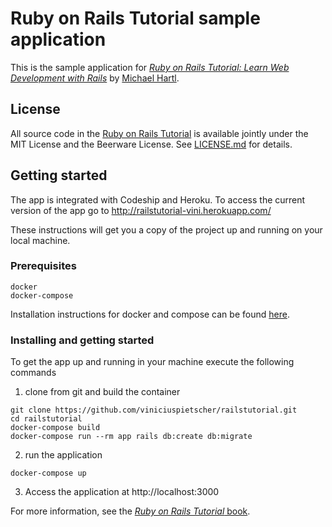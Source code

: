 # Ruby on Rails Tutorial sample application

This is the sample application for
[*Ruby on Rails Tutorial:
Learn Web Development with Rails*](https://www.railstutorial.org/)
by [Michael Hartl](http://www.michaelhartl.com/).

## License

All source code in the [Ruby on Rails Tutorial](https://www.railstutorial.org/)
is available jointly under the MIT License and the Beerware License. See
[LICENSE.md](LICENSE.md) for details.

## Getting started

The app is integrated with Codeship and Heroku.
To access the current version of the app go to http://railstutorial-vini.herokuapp.com/

These instructions will get you a copy of the project up and running on your local machine.

### Prerequisites

```
docker
docker-compose
```
Installation instructions for docker and compose can be found [here](https://docs.docker.com/install).

### Installing and getting started


To get the app up and running in your machine execute the following commands

1. clone from git and build the container
```shell
git clone https://github.com/viniciuspietscher/railstutorial.git
cd railstutorial
docker-compose build
docker-compose run --rm app rails db:create db:migrate
```

2. run the application
```shell
docker-compose up
```

3. Access the application at
http://localhost:3000


For more information, see the
[*Ruby on Rails Tutorial* book](https://www.railstutorial.org/book).
